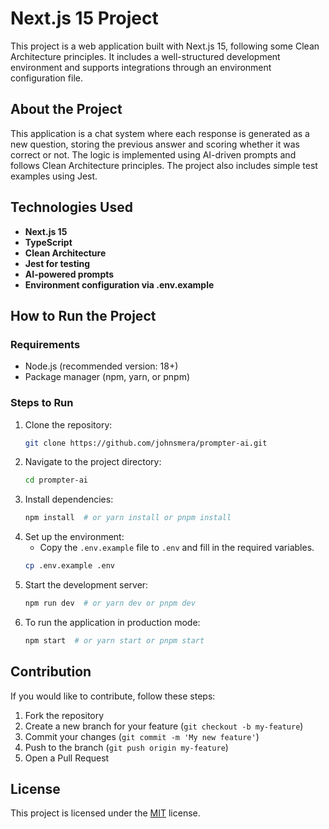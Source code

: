 # Next.js 15 Project

This project is a web application built with Next.js 15, following some Clean Architecture principles. It includes a well-structured development environment and supports integrations through an environment configuration file.

## About the Project

This application is a chat system where each response is generated as a new question, storing the previous answer and scoring whether it was correct or not. The logic is implemented using AI-driven prompts and follows Clean Architecture principles. The project also includes simple test examples using Jest.

## Technologies Used

- **Next.js 15**
- **TypeScript**
- **Clean Architecture**
- **Jest for testing**
- **AI-powered prompts**
- **Environment configuration via .env.example**

## How to Run the Project

### Requirements

- Node.js (recommended version: 18+)
- Package manager (npm, yarn, or pnpm)

### Steps to Run

1. Clone the repository:
   ```sh
   git clone https://github.com/johnsmera/prompter-ai.git
   ```
2. Navigate to the project directory:
   ```sh
   cd prompter-ai
   ```
3. Install dependencies:
   ```sh
   npm install  # or yarn install or pnpm install
   ```
4. Set up the environment:
   - Copy the `.env.example` file to `.env` and fill in the required variables.
   ```sh
   cp .env.example .env
   ```
5. Start the development server:
   ```sh
   npm run dev  # or yarn dev or pnpm dev
   ```
6. To run the application in production mode:
   ```sh
   npm start  # or yarn start or pnpm start
   ```

## Contribution

If you would like to contribute, follow these steps:

1. Fork the repository
2. Create a new branch for your feature (`git checkout -b my-feature`)
3. Commit your changes (`git commit -m 'My new feature'`)
4. Push to the branch (`git push origin my-feature`)
5. Open a Pull Request

## License

This project is licensed under the [MIT](LICENSE) license.

